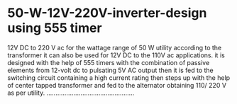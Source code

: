 # 50-W-12V-220V-inverter-design using 555 timer

12V DC to 220 V ac for the wattage range of 50 W utility
according to the transformer it can also be used for
12V DC to the 110V ac applications.
it is designed with the help of 555 timers with the combination of passive elements from 12-volt dc to pulsating
5V AC output then it is fed to the switching circuit containing a high current rating then steps up 
with the help of center tapped transformer and fed to the alternator obtaining 110/ 220 V as per utility.
.................................................
